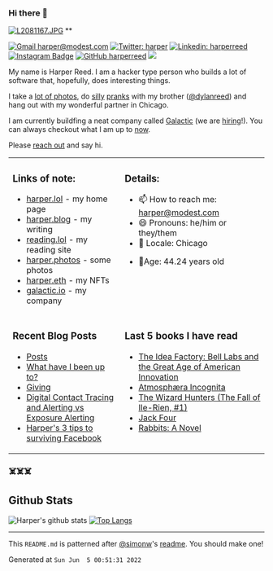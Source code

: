 ### Hi there 👋

<!-- photos starts -->
[![L2081167.JPG](https://harper.photos/photos/L2081167.JPG/L2081167_hu5e070e157860d917aedefb33aad851e1_1469806_1200x0_resize_q75_box.JPG)](https://harper.photos/photos/L2081167.JPG/) 
 **
<!-- photos ends -->


<!-- social starts -->
[![Gmail harper@modest.com](https://img.shields.io/badge/-harper@modest.com-c14438?style=flat&logo=Gmail&logoColor=white&link=mailto:harper@modest.com)](mailto:harper@modest.com)
[![Twitter: harper](https://img.shields.io/twitter/follow/harper?style=social)](https://twitter.com/harper)
[![Linkedin: harperreed](https://img.shields.io/badge/-harperreed-blue?style=flat&logo=Linkedin&logoColor=white&link=https://www.linkedin.com/in/harperreed/)](https://www.linkedin.com/in/harperreed/)
[![Instagram Badge](https://img.shields.io/badge/-@harperreed-purple?style=flat&logo=instagram&logoColor=white&link=https://instagram.com/harperreed/)](https://instagram.com/harperreed)
[![GitHub harperreed](https://img.shields.io/github/followers/harperreed?label=follow&style=social)](https://github.com/harperreed)
[![](https://img.shields.io/github/stars/harperreed?style=social)](https://github.com/harperreed)
<!-- social ends -->

<!-- bio starts -->
My name is Harper Reed. I am a hacker type person who builds a lot of software that, hopefully, does interesting things. 

I take a [lot of photos](https://harper.photos), do [silly](http://www.zebraprank.com/) [pranks](https://www.boyhoodhome.com/) with my brother ([@dylanreed](http://twitter.com/dylanreed)) and hang out with my wonderful partner in Chicago. 

I am currently buildfing a neat company called [Galactic](https://galactic.io) (we are [hiring](https://galactic.io/careers/)!). You can always checkout what I am up to [now](https://harperreed.com/now/).

Please [reach out](mailto:harper@modest.com) and say hi. 

<!-- bio ends -->



<table><tr><td valign="top">

### Links of note: 

<!-- links starts -->
- [harper.lol](http://harper.lol) - my home page
- [harper.blog](http://harper.blog) - my writing
- [reading.lol](http://reading.lol) - my reading site
- [harper.photos](http://harper.photos) - some photos
- [harper.eth](http://harper.eth.link) - my NFTs
- [galactic.io](http://galactic.io) - my company



<!-- links ends -->

</td><td valign="top">

### Details: 

<!-- details starts -->
- 📫 How to reach me: [harper@modest.com](mailto:harper@modest.com)
- 😄 Pronouns: he/him or they/them
- 📍 Locale: Chicago
<!-- age starts -->
- 👨Age: 44.24 years old
<!-- age ends -->
<!-- details ends -->

</td></tr><tr><td valign="top">

### Recent Blog Posts

<!-- blog starts -->
* [Posts](https://harper.blog/post/)
* [What have I been up to?](https://harper.blog/2020/09/21/what-have-i-been-up-to/)
* [Giving](https://harper.blog/2020/06/04/giving/)
* [Digital Contact Tracing and Alerting vs Exposure Alerting](https://harper.blog/2020/04/22/digital-contact-tracing-and-alerting-vs-exposure-alerting/)
* [Harper's 3 tips to surviving Facebook](https://harper.blog/2018/10/11/harpers-3-tips-to-surviving-facebook/)
<!-- blog ends -->

</td><td valign="top">


### Last 5 books I have read

<!-- books starts -->
* [The Idea Factory: Bell Labs and the Great Age of American Innovation](https://reading.lol/books/the-idea-factory-bell-labs-and-the-great-age-of-american-innovation/)
* [Atmosphæra Incognita](https://reading.lol/books/atmosphaera-incognita/)
* [The Wizard Hunters (The Fall of Ile-Rien, #1)](https://reading.lol/books/the-wizard-hunters-the-fall-of-ile-rien-1/)
* [Jack Four](https://reading.lol/books/jack-four/)
* [Rabbits: A Novel](https://reading.lol/books/rabbits-a-novel/)
<!-- books ends -->

</td></tr></table>



### ☠️☠️☠️

## Github Stats


<!-- github_stats starts -->
![Harper's github stats](https://github-readme-stats.vercel.app/api?username=harperreed&show_icons=&private_count=true)
[![Top Langs](https://github-readme-stats.vercel.app/api/top-langs/?username=harperreed&layout=compact)]()

<!-- github_stats ends -->

-----

This `README.md` is patterned after [@simonw](https://twitter.com/simonw)'s [readme](https://simonwillison.net/2020/Jul/10/self-updating-profile-readme/). You should make one!
<!-- date starts -->
Generated at `Sun Jun  5 00:51:31 2022`
<!-- date ends -->

